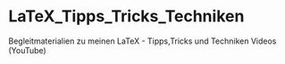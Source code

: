 # LaTeX_Tipps_Tricks_Techniken
Begleitmaterialien zu meinen LaTeX - Tipps,Tricks und Techniken Videos (YouTube)
